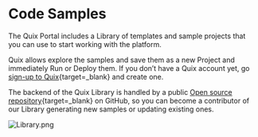 # Code Samples

The Quix Portal includes a Library of templates and sample projects that
you can use to start working with the platform.

Quix allows explore the samples and save them as a new Project and immediately Run or Deploy them. If you don’t have a Quix account yet, go [sign-up to Quix](https://portal.platform.quix.ai/self-sign-up?xlink=docs){target=_blank} and create one.

The backend of the Quix Library is handled by a public [Open source repository](https://github.com/quixio/quix-library){target=_blank} on GitHub, so you can become a contributor of our Library generating new samples or updating existing ones.

![Library.png](library.png)
